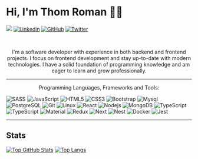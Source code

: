 # Hi, I'm Thom Roman 👨‍💻

![](https://visitor-badge.glitch.me/badge?page_id=ThomRDev.ThomRDev)
[![Linkedin](https://img.shields.io/badge/-Linkedin-blue?style=flat-square&logo=Linkedin&logoColor=white&link=https://www.linkedin.com/in/thom-maurick/)](https://www.linkedin.com/in/thom-maurick/)
[![GitHub](https://img.shields.io/badge/-GitHub-181717?style=flat-square&logo=github&logoColor=white&link=https://github.com/ThomRDev)](https://github.com/ThomRDev)
[![Twitter](https://img.shields.io/badge/-Twitter-blue?style=flat-square&logo=Twitter&logoColor=white&link=https://twitter.com/_sr_tr)](https://twitter.com/_sr_tr)

<br />
<p align="center">I'm a software developer with experience in both backend and frontend projects. I focus on frontend development and stay up-to-date with modern technologies. I have a solid foundation of programming knowledge and am eager to learn and grow professionally.</p>



<hr />


<p align="center">Programming Languages, Frameworks and Tools:</p>

![SASS](https://img.shields.io/badge/Sass-CC6699?style=for-the-badge&logo=sass&logoColor=white)
![JavaScript](https://img.shields.io/badge/-JavaScript-black?style=for-the-badge&logo=javascript)
![HTML5](https://img.shields.io/badge/-HTML5-E34F26?style=for-the-badge&logo=html5&logoColor=white)
![CSS3](https://img.shields.io/badge/-CSS3-1572B6?style=for-the-badge&logo=css3)
![Bootstrap](https://img.shields.io/badge/Bootstrap-563D7C?style=for-the-badge&logo=bootstrap&logoColor=white)
![Mysql](https://img.shields.io/badge/Mysql-white?style=for-the-badge&logo=mysql)
![PostgreSQL](https://img.shields.io/badge/PostgreSQL-316192?style=for-the-badge&logo=postgresql&logoColor=white)
![Git](https://img.shields.io/badge/-Git-black?style=for-the-badge&logo=git)
![Linux](https://img.shields.io/badge/-linux-white?style=for-the-badge&logo=linux&logoColor=black)
![React](https://img.shields.io/badge/React-20232A?style=for-the-badge&logo=react&logoColor=61DAFB)
![Nodejs](https://img.shields.io/badge/Node.js-43853D?style=for-the-badge&logo=node.js&logoColor=white)
![MongoDB](https://img.shields.io/badge/MongoDB-4EA94B?style=for-the-badge&logo=mongodb&logoColor=white)
![TypeScript](https://img.shields.io/badge/TypeScript-007ACC?style=for-the-badge&logo=typescript&logoColor=white)
![TypeScript](https://img.shields.io/badge/Tailwind_CSS-38B2AC?style=for-the-badge&logo=tailwind-css&logoColor=white)
![Material](https://img.shields.io/badge/Material%20UI-007FFF?style=for-the-badge&logo=mui&logoColor=white)
![Redux](https://img.shields.io/badge/Redux-593D88?style=for-the-badge&logo=redux&logoColor=white)
![Next](https://img.shields.io/badge/next.js-000000?style=for-the-badge&logo=nextdotjs&logoColor=white)
![Nest](https://img.shields.io/badge/nestjs-E0234E?style=for-the-badge&logo=nestjs&logoColor=white)
![Docker](https://img.shields.io/badge/Docker-2CA5E0?style=for-the-badge&logo=docker&logoColor=white)
![Jest](https://img.shields.io/badge/Jest-C21325?style=for-the-badge&logo=jest&logoColor=white)

<hr />

## Stats

[![Top GitHub Stats](https://github-readme-stats.vercel.app/api?username=ThomRDev&show_icons=true&theme=dark#gh-dark-mode-only)](https://github.com/ThomRDev)
[![Top Langs](https://github-readme-stats.vercel.app/api/top-langs/?username=ThomRDev&layout=compact&theme=dark#gh-dark-mode-only)](https://github.com/ThomRDev)
